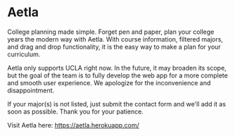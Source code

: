 # Aetla

College planning made simple. Forget pen and paper, plan your college years the modern way with Aetla. With course information, filtered majors, and drag and drop functionality, it is the easy way to make a plan for your curriculum.

Aetla only supports UCLA right now. In the future, it may broaden its scope, but the goal of the team is to fully develop the web app for a more complete and smooth user experience. We apologize for the inconvenience and disappointment.

If your major(s) is not listed, just submit the contact form and we'll add it as soon as possible. Thank you for your patience.

Visit Aetla here: https://aetla.herokuapp.com/
